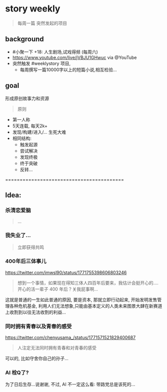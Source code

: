 # story weekly 
> 每周一篇
> 突然发起的项目

## background

- #小聚一下 +18: 人生剧场,试戏得频 (每周六) 
- https://www.youtube.com/live/jVBJU1GHwuc via @YouTube 
- 突然触发 #weeklystory 项目,
    - 每周撰写一篇10000字以上的短篇小说,相互检验...

## goal
形成原创故事力和资源

> 原则

- 第一人称
- 5天连载, 每天2k+
- 发现/构建/进入/... 生死大难
- 相同结构:
    - 触发起源
    - 尝试解决
    - 发现终极
    - 终于突破
    - 反转...

=========================================
## Idea:


### 杀清恋爱脑
> ...





### 我失业了...
> 立即获得共鸣




### 400年后三体事儿
https://twitter.com/imwsl90/status/1771755398606803246

> 想到一个事情，如果现在得知三体人四百年后要来，我估计会挺开心的.... 开心的活一辈子 400 年后？关我屁事啊...

这就是普通的一生如此普通的原因,
要是资本,
那就立即行动起来, 开始发明发售管理各种危机基金,
利用人们无法想象,只能由基本定义的人类未来图景大肆在新赛道上收割到以往无法收割的利益...


### 同时拥有青春以及青春的感受
https://twitter.com/chenyusama_/status/1771571521829400687

> 人注定无法同时拥有青春和对青春的感受

可以的, 比如守舍你自己的孙子...


### AI 栓Q了?

为了日后生存...说谢谢,
不过, AI 不一定这么看:
带路党总是该死的...






